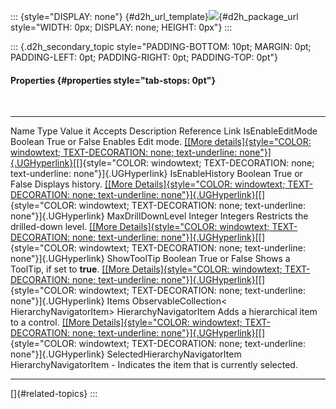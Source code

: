 ::: {style="DISPLAY: none"}
[](ms-xhelp:///?Id=d2h_url_template){#d2h_url_template}![](!package_url!){#d2h_package_url style="WIDTH: 0px; DISPLAY: none; HEIGHT: 0px"}
:::

::: {.d2h_secondary_topic style="PADDING-BOTTOM: 10pt; MARGIN: 0pt; PADDING-LEFT: 0pt; PADDING-RIGHT: 0pt; PADDING-TOP: 0pt"}
#### Properties {#properties style="tab-stops: 0pt"}

 

  -------------------------------- ------------------------------------------------- ------------------------ ------------------------------------------------ ----------------------------------------------------------------------------------------------------------------------------------------------------------------------------------------------------------------------------------------------------------
  Name                             Type                                              Value it Accepts         Description                                      Reference Link
  IsEnableEditMode                 Boolean                                           True or False            Enables Edit mode.                               [[[More details]{style="COLOR: windowtext; TEXT-DECORATION: none; text-underline: none"}]{.UGHyperlink}](ms-xhelp:///?Id=132467f9-ac96-495a-964e-da4ba0e3f652)[[]{style="COLOR: windowtext; TEXT-DECORATION: none; text-underline: none"}]{.UGHyperlink}
  IsEnableHistory                  Boolean                                           True or False            Displays history.                                [[[More Details]{style="COLOR: windowtext; TEXT-DECORATION: none; text-underline: none"}]{.UGHyperlink}](ms-xhelp:///?Id=5e8a35d4-3dd3-4532-9c20-727884ec57a3)[[]{style="COLOR: windowtext; TEXT-DECORATION: none; text-underline: none"}]{.UGHyperlink}
  MaxDrillDownLevel                Integer                                           Integers                 Restricts the drilled-down level.                [[[More Details]{style="COLOR: windowtext; TEXT-DECORATION: none; text-underline: none"}]{.UGHyperlink}](ms-xhelp:///?Id=5e8a35d4-3dd3-4532-9c20-727884ec57a3)[[]{style="COLOR: windowtext; TEXT-DECORATION: none; text-underline: none"}]{.UGHyperlink}
  ShowToolTip                      Boolean                                           True or False            Shows a ToolTip, if set to **true**.             [[[More Details]{style="COLOR: windowtext; TEXT-DECORATION: none; text-underline: none"}]{.UGHyperlink}](ms-xhelp:///?Id=67c237d1-1de9-4344-ac93-8a9c98d7c32d)[[]{style="COLOR: windowtext; TEXT-DECORATION: none; text-underline: none"}]{.UGHyperlink}
  Items                            ObservableCollection\< HierarchyNavigatorItem\>   HierarchyNavigatorItem   Adds a hierarchical item to a control.           [[[More Details]{style="COLOR: windowtext; TEXT-DECORATION: none; text-underline: none"}]{.UGHyperlink}](ms-xhelp:///?Id=b4361f7a-f7cb-49af-98cd-83230081a4f3)[[]{style="COLOR: windowtext; TEXT-DECORATION: none; text-underline: none"}]{.UGHyperlink}
  SelectedHierarchyNavigatorItem   HierarchyNavigatorItem                            \-                       Indicates the item that is currently selected.    
  -------------------------------- ------------------------------------------------- ------------------------ ------------------------------------------------ ----------------------------------------------------------------------------------------------------------------------------------------------------------------------------------------------------------------------------------------------------------

[]{#related-topics}
:::
